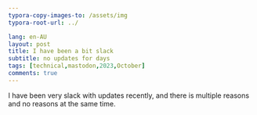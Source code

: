 ```yaml
---
typora-copy-images-to: /assets/img
typora-root-url: ../

lang: en-AU
layout: post
title: I have been a bit slack
subtitle: no updates for days
tags: [technical,mastodon,2023,October]
comments: true
---
```


I have been very slack with updates recently, and there is multiple reasons and no reasons at the same time.
